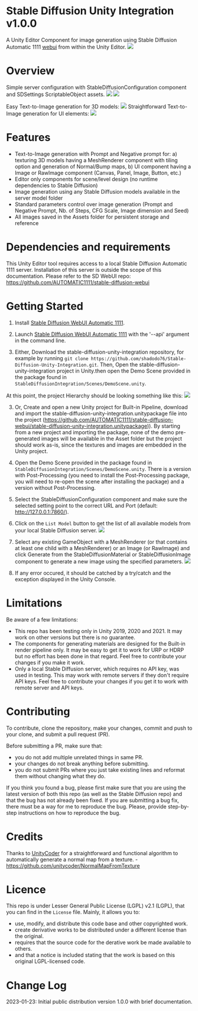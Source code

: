 # Stable Diffusion Unity Integration v1.0.0
A Unity Editor Component for image generation using Stable Diffusion Automatic 1111 [webui](https://github.com/AUTOMATIC1111/stable-diffusion-webui) from within the Unity Editor.
![](screenshot.png)


# Overview
Simple server configuration with StableDiffusionConfiguration component and SDSettings ScriptableObject assets.
![](SDSettings.png)
![](SDConfiguration.png)

Easy Text-to-Image generation for 3D models:
![](SDMaterial.png)
Straightforward Text-to-Image generation for UI elements:
![](SDImage.png)


# Features
- Text-to-Image generation with Prompt and Negative prompt for:
  a) texturing 3D models having a MeshRenderer component with tiling option and generation of Normal/Bump maps,
  b) UI component having a Image or RawImage component (Canvas, Panel, Image, Button, etc.)
- Editor only components for scene/level design (no runtime dependencies to Stable Diffusion)
- Image generation using any Stable Diffusion models available in the server model folder
- Standard parameters control over image generation (Prompt and Negative Prompt, Nb. of Steps, CFG Scale, Image dimension and Seed)
- All images saved in the Assets folder for persistent storage and reference


# Dependencies and requirements
This Unity Editor tool requires access to a local Stable Diffusion Automatic 1111 server. Installation of this server is outside the scope of this documentation. 
Please refer to the SD WebUI repo: https://github.com/AUTOMATIC1111/stable-diffusion-webui


# Getting Started
1. Install [Stable Diffusion WebUI Automatic 1111](https://github.com/AUTOMATIC1111/stable-diffusion-webui).
2. Launch [Stable DIffusion WebUI Automatic 1111](https://github.com/AUTOMATIC1111/stable-diffusion-webui/wiki/API) with the '--api' argument in the command line.

3. Either, Download the stable-diffusion-unity-integration repository, for example by running `git clone https://github.com/shadodo76/Stable-Diffusion-Unity-Integration.git`. Then, Open the stable-diffusion-unity-integration project in Unity.then open the Demo Scene provided in the package found in `StableDiffusionIntegration/Scenes/DemoScene.unity`.

At this point, the project Hierarchy should be looking something like this:
![](SDUnity.png)

3. Or, Create and open a new Unity project for Built-in Pipeline, download and import the stable-diffusion-unity-integration.unitypackage file into the project (https://github.com/AUTOMATIC1111/stable-diffusion-webui/stable-diffusion-unity-integration.unitypackage)). By starting from a new project and importing the package, none of the demo pre-generated images will be available in the Asset folder but the project should work as-is, since the textures and images are embedded in the Unity project.

4. Open the Demo Scene provided in the package found in `StableDiffusionIntegration/Scenes/DemoScene.unity`. There is a version with Post-Processing (you need to install the Post-Processing package, you will need to re-open the scene after installing the package) and a version without Post-Processing.

5. Select the StableDiffusionConfiguration component and make sure the selected setting point to the correct URL and Port (default: http://127.0.0.1:7860/).
6. Click on the `List Model` button to get the list of all available models from your local Stable Diffusion server.
![](SDListModels.png)
7. Select any existing GameObject with a MeshRenderer (or that contains at least one child with a MeshRenderer) or an Image (or RawImage) and click Generate from the StableDiffusionMaterial or StableDiffusionImage component to generate a new image using the specified parameters.
![](SDMaterial.png)
8. If any error occured, it should be catched by a try/catch and the exception displayed in the Unity Console.


# Limitations
Be aware of a few limitations:
- This repo has been testing only in Unity 2019, 2020 and 2021. It may work on other versions but there is no guarantee. 
- The components for generating materials are designed for the Built-in render pipeline only. It may be easy to get it to work for URP or HDRP but no effort has been done in that regard. Feel free to contribute your changes if you make it work.
- Only a local Stable Diffusion server, which requires no API key, was used in testing. This may work with remote servers if they don't require API keys. Feel free to contribute your changes if you get it to work with remote server and API keys.


# Contributing
To contribute, clone the repository, make your changes, commit and push to your clone, and submit a pull request (PR).

Before submitting a PR, make sure that:
- you do not add multiple unrelated things in same PR.
- your changes do not break anything before submitting.
- you do not submit PRs where you just take existing lines and reformat them without changing what they do.

If you think you found a bug, please first make sure that you are using the latest version of both this repo (as well as the Stable Diffusion repo) and that the bug has not already been fixed.
If you are submitting a bug fix, there must be a way for me to reproduce the bug. Please, provide step-by-step instructions on how to reproduce the bug.


# Credits
Thanks to [UnityCoder](https://github.com/unitycoder/NormalMapFromTexture) for a straightforward and functional algorithm to automatically generate a normal map from a texture. - https://github.com/unitycoder/NormalMapFromTexture


# Licence
This repo is under Lesser General Public License (LGPL) v2.1 (LGPL), that you can find in the `License` file.
Mainly, it allows you to:
- use, modify, and distribute this code base and other copyrighted work.
- create derivative works to be distributed under a different license than the original.
- requires that the source code for the derative work be made available to others.
- and that a notice is included stating that the work is based on this original LGPL-licensed code.

# Change Log
2023-01-23: Initial public distribution version 1.0.0 with brief documentation.
